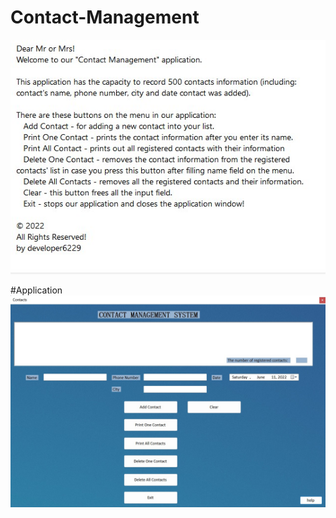 # Contact-Management
![ezcv logo](https://github.com/rkodirkhonov/Contact-Management/blob/master/About.jpg)

#Application
![ezcv logo](https://github.com/rkodirkhonov/Contact-Management/blob/master/main.jpg)
